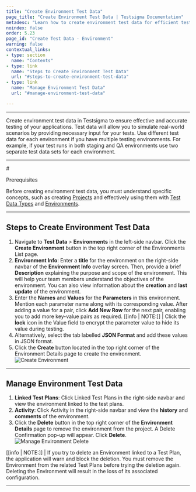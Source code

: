 ```yaml
---
title: "Create Environment Test Data"
page_title: "Create Environment Test Data | Testsigma Documentation"
metadesc: "Learn how to create environment test data for efficient testing. Follow our guide to streamline your test process and ensure accurate results in Testsigma."
noindex: false
order: 5.23
page_id: "Create Test Data - Environment"
warning: false
contextual_links:
- type: section
  name: "Contents"
- type: link
  name: "Steps to Create Environment Test Data"
  url: "#steps-to-create-environment-test-data"
- type: link
  name: "Manage Environment Test Data"
  url: "#manage-environment-test-data"

---
```


---

Create environment test data in Testsigma to ensure effective and accurate testing of your applications. Test data will allow you to simulate real-world scenarios by providing necessary input for your tests. Use different test data for each environment if you have multiple testing environments. For example, if your test runs in both staging and QA environments use two separate test data sets for each environment.

---

#<p id="prerequisites">Prerequisites</p>

Before creating environment test data, you must understand specific concepts, such as creating [Projects](https://testsigma.com/docs/projects/overview/) and effectively using them with [Test Data Types](https://testsigma.com/docs/test-data/types/overview/) and [Environments](https://testsigma.com/docs/test-data/types/environment/).

---

## **Steps to Create Environment Test Data**

1. Navigate to **Test Data** > **Environments** in the left-side navbar. Click the **Create Environment** button in the top right corner of the Environments List page.
2. **Environment Info**: Enter a **title** for the environment on the right-side navbar of the **Environment Info** overlay screen. Then, provide a brief **Description** explaining the purpose and scope of the environment. This will help your team members understand the objectives of the environment. You can also view information about the **creation** and **last update** of the environment.
3. Enter the **Names** and **Values** for the **Parameters** in this environment. Mention each parameter name along with its corresponding value. After adding a value for a pair, click **Add New Row** for the next pair, enabling you to add more key-value pairs as required.
[[info | NOTE:]]
| Click the **lock** icon in the Value field to encrypt the parameter value to hide its value during testing.
4. Alternatively, select the tab labelled **JSON Format** and add these values in JSON format.
5. Click the **Create** button located in the top right corner of the Environment Details page to create the environment. ![Create Environment](https://s3.amazonaws.com/static-docs.testsigma.com/new_images/projects/applications/create_environment_ts.gif)

---

## **Manage Environment Test Data**

1. **Linked Test Plans**: Click Linked Test Plans in the right-side navbar and view the environment linked to the test plans.
2. **Activity**: Click Activity in the right-side navbar and view the **history** and **comments** of the environment.
3. Click the **Delete** button in the top right corner of the **Environment Details** page to remove the environment from the project. A Delete Confirmation pop-up will appear. Click **Delete**. ![Manage Environment Delete](https://s3.amazonaws.com/static-docs.testsigma.com/new_images/projects/applications/manage_environment_ts.gif)

[[info | NOTE:]]
| If you try to delete an Environment linked to a Test Plan, the application will warn and block the deletion. You must remove the Environment from the related Test Plans before trying the deletion again. Deleting the Environment will result in the loss of its associated configuration.

---
